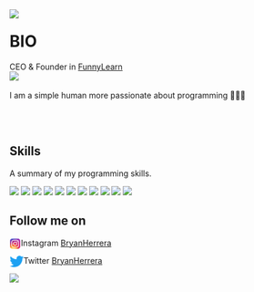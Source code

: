 
<img align='left' src='https://github.com/bryanlolry/bryanlolry/blob/master/gifs/tech.gif' width='20%'/> 

<h1 align="left">BIO</h1>

CEO & Founder in [FunnyLearn](https://www.instagram.com/bryan_herrera_7w7/) 
\
![](https://komarev.com/ghpvc/?username=Bryan-Herrera-DEV&color=blue)
<p>I am a simple human more passionate about programming 👨🏻‍💻</p>

<br>
<br>
<h2 align="left">Skills</h2>
<p align="left">A summary of my programming skills.</p>
<p align="left">
  <img src='https://raw.githubusercontent.com/sammwyy/sammwyy/master/skills/apache.png' height='42px'/>
  <img src='https://raw.githubusercontent.com/sammwyy/sammwyy/master/skills/css.png' height='42px'/>
  <img src='https://raw.githubusercontent.com/sammwyy/sammwyy/master/skills/debian.webp' height='42px'/>
  <img src='https://raw.githubusercontent.com/sammwyy/sammwyy/master/skills/html.png' height='42px'>
  <img src='https://raw.githubusercontent.com/sammwyy/sammwyy/master/skills/java.png' height='42px'>
  <img src='https://raw.githubusercontent.com/sammwyy/sammwyy/master/skills/javascript.jpg' height='42px'>
  <img src='https://raw.githubusercontent.com/sammwyy/sammwyy/master/skills/mysql.png' height='42px'>
  <img src='https://raw.githubusercontent.com/sammwyy/sammwyy/master/skills/nodejs.png' height='42px'>
  <img src='https://raw.githubusercontent.com/sammwyy/sammwyy/master/skills/php.png' height='42px'>
  <img src='https://raw.githubusercontent.com/sammwyy/sammwyy/master/skills/sass.png' height='42px'>
  <img src='https://raw.githubusercontent.com/sammwyy/sammwyy/master/skills/sql.png' height='42px'>
</p>
<h2 align="left">Follow me on</h2>
<img align="left" src="https://github.com/Bryan-Herrera-DEV/Bryan-Herrera-DEV/blob/0481bf405d1c643fcbd16b4ea233f4748842a515/img/instagram.png" height= 20px>

Instagram [BryanHerrera](https://www.instagram.com/bryan_herrera_7w7) 

<img align="left" src="https://github.com/Bryan-Herrera-DEV/Bryan-Herrera-DEV/blob/46b8a42e6954fe71dbbbb2317477ef81ae795b33/img/twitter.png" height= 20px>

Twitter [BryanHerrera](https://www.instagram.com/bryan_herrera_7w7) 

	

![](https://activity-graph.herokuapp.com/graph?Bryan-Herrera-DEV=ashutosh00710&bg_color=370034&color=708090&line=4F5E01&point=7B9200&area=true&hide_border=true)
